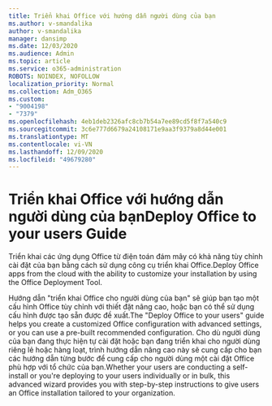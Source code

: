 ```yaml
---
title: Triển khai Office với hướng dẫn người dùng của bạn
ms.author: v-smandalika
author: v-smandalika
manager: dansimp
ms.date: 12/03/2020
ms.audience: Admin
ms.topic: article
ms.service: o365-administration
ROBOTS: NOINDEX, NOFOLLOW
localization_priority: Normal
ms.collection: Adm_O365
ms.custom:
- "9004198"
- "7379"
ms.openlocfilehash: 4eb1deb2326afc8cb7b54a7ee89cd5f8f7a540c9
ms.sourcegitcommit: 3c6e777d6679a24108171e9aa3f9379a8d44e001
ms.translationtype: MT
ms.contentlocale: vi-VN
ms.lasthandoff: 12/09/2020
ms.locfileid: "49679280"
---
```

# <a name="deploy-office-to-your-users-guide"></a><span data-ttu-id="3b54f-102">Triển khai Office với hướng dẫn người dùng của bạn</span><span class="sxs-lookup"><span data-stu-id="3b54f-102">Deploy Office to your users Guide</span></span>

<span data-ttu-id="3b54f-103">Triển khai các ứng dụng Office từ điện toán đám mây có khả năng tùy chỉnh cài đặt của bạn bằng cách sử dụng công cụ triển khai Office.</span><span class="sxs-lookup"><span data-stu-id="3b54f-103">Deploy Office apps from the cloud with the ability to customize your installation by using the Office Deployment Tool.</span></span>

<span data-ttu-id="3b54f-104">Hướng dẫn "triển khai Office cho người dùng của bạn" sẽ giúp bạn tạo một cấu hình Office tùy chỉnh với thiết đặt nâng cao, hoặc bạn có thể sử dụng cấu hình được tạo sẵn được đề xuất.</span><span class="sxs-lookup"><span data-stu-id="3b54f-104">The "Deploy Office to your users" guide helps you create a customized Office configuration with advanced settings, or you can use a pre-built recommended configuration.</span></span> <span data-ttu-id="3b54f-105">Cho dù người dùng của bạn đang thực hiện tự cài đặt hoặc bạn đang triển khai cho người dùng riêng lẻ hoặc hàng loạt, trình hướng dẫn nâng cao này sẽ cung cấp cho bạn các hướng dẫn từng bước để cung cấp cho người dùng một cài đặt Office phù hợp với tổ chức của bạn.</span><span class="sxs-lookup"><span data-stu-id="3b54f-105">Whether your users are conducting a self-install or you're deploying to your users individually or in bulk, this advanced wizard provides you with step-by-step instructions to give users an Office installation tailored to your organization.</span></span>